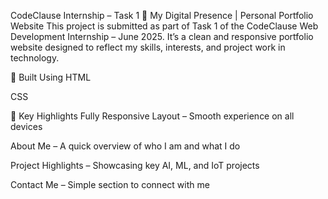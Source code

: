 CodeClause Internship – Task 1
🎯 My Digital Presence | Personal Portfolio Website
This project is submitted as part of Task 1 of the CodeClause Web Development Internship – June 2025. It’s a clean and responsive portfolio website designed to reflect my skills, interests, and project work in technology.

🚀 Built Using
HTML

CSS

📌 Key Highlights
Fully Responsive Layout – Smooth experience on all devices

About Me – A quick overview of who I am and what I do

Project Highlights – Showcasing key AI, ML, and IoT projects

Contact Me – Simple section to connect with me


